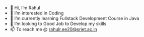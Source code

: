 - 👋 Hi, I’m Rahul
- 👀 I’m interested in Coding
- 🌱 I’m currently learning Fullstack Development Course in Java
- 💞️ I’m looking to Good Job to Develop my skills
- 📫 To reach me @ rahulr.ee20@sriet.ac.in

<!---
Rahulram602/Rahulram602 is a ✨ special ✨ repository because its `README.md` (this file) appears on your GitHub profile.
You can click the Preview link to take a look at your changes.
--->
